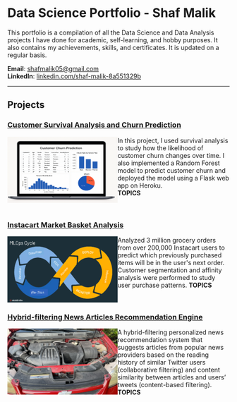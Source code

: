 # Data Science Portfolio - Shaf Malik

This portfolio is a compilation of all the Data Science and Data Analysis projects I have done for academic, self-learning, and hobby purposes. It also contains my achievements, skills, and certificates. It is updated on a regular basis.

**Email**: [shafmalik05@gmail.com](mailto:shafmalik05@gmail.com)  
**LinkedIn**: [linkedin.com/shaf-malik-8a551329b](https://www.linkedin.com/in/shaf-malik-8a551329b/)

---

## Projects

### [Customer Survival Analysis and Churn Prediction](https://github.com/archd3sai/Customer-Survival-Analysis-and-Churn-Prediction)
<img align="left" width="250" height="150" src="Churn.png" alt="Churn Prediction Project">

In this project, I used survival analysis to study how the likelihood of customer churn changes over time. I also implemented a Random Forest model to predict customer churn and deployed the model using a Flask web app on Heroku.  
__TOPICS__

<br clear="left"/>

### [Instacart Market Basket Analysis](https://github.com/archd3sai/Instacart-Market-Basket-Analysis)
<img align="left" width="250" height="150" src="mlops-cycle.png" alt="Instacart Project">

Analyzed 3 million grocery orders from over 200,000 Instacart users to predict which previously purchased items will be in the user's next order. Customer segmentation and affinity analysis were performed to study user purchase patterns.
__TOPICS__

<br clear="left"/>

### [Hybrid-filtering News Articles Recommendation Engine](https://github.com/archd3sai/News-Articles-Recommendation)
<img align="left" width="250" height="150" src="IMG_2524.jpg" alt="News Recommender">

A hybrid-filtering personalized news recommendation system that suggests articles from popular news providers based on the reading history of similar Twitter users (collaborative filtering) and content similarity between articles and users’ tweets (content-based filtering).
__TOPICS__

<br clear="left"/>


